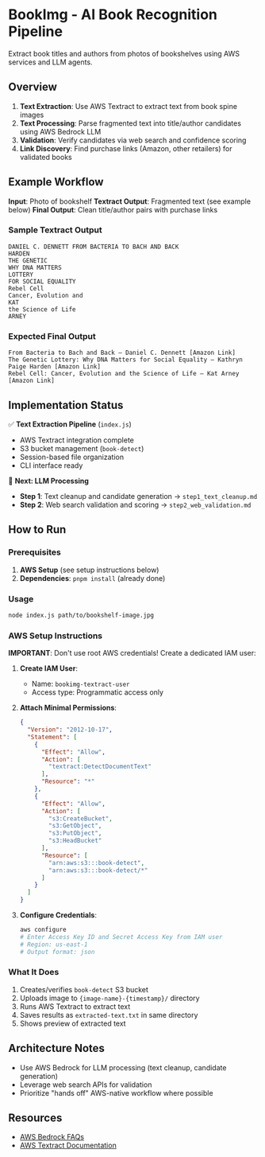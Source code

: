 # BookImg - AI Book Recognition Pipeline

Extract book titles and authors from photos of bookshelves using AWS services and LLM agents.

## Overview
1. **Text Extraction**: Use AWS Textract to extract text from book spine images
2. **Text Processing**: Parse fragmented text into title/author candidates using AWS Bedrock LLM
3. **Validation**: Verify candidates via web search and confidence scoring
4. **Link Discovery**: Find purchase links (Amazon, other retailers) for validated books

## Example Workflow
**Input**: Photo of bookshelf
**Textract Output**: Fragmented text (see example below)
**Final Output**: Clean title/author pairs with purchase links

### Sample Textract Output
```
DANIEL C. DENNETT FROM BACTERIA TO BACH AND BACK
HARDEN
THE GENETIC
WHY DNA MATTERS
LOTTERY
FOR SOCIAL EQUALITY
Rebel Cell
Cancer, Evolution and
KAT
the Science of Life
ARNEY
```

### Expected Final Output
```
From Bacteria to Bach and Back — Daniel C. Dennett [Amazon Link]
The Genetic Lottery: Why DNA Matters for Social Equality — Kathryn Paige Harden [Amazon Link]
Rebel Cell: Cancer, Evolution and the Science of Life — Kat Arney [Amazon Link]
```

## Implementation Status

✅ **Text Extraction Pipeline** (`index.js`)
- AWS Textract integration complete
- S3 bucket management (`book-detect`)
- Session-based file organization
- CLI interface ready

🔄 **Next: LLM Processing**
- **Step 1**: Text cleanup and candidate generation → `step1_text_cleanup.md`  
- **Step 2**: Web search validation and scoring → `step2_web_validation.md`

## How to Run

### Prerequisites
1. **AWS Setup** (see setup instructions below)
2. **Dependencies**: `pnpm install` (already done)

### Usage
```bash
node index.js path/to/bookshelf-image.jpg
```

### AWS Setup Instructions

**IMPORTANT**: Don't use root AWS credentials! Create a dedicated IAM user:

1. **Create IAM User**:
   - Name: `bookimg-textract-user`
   - Access type: Programmatic access only

2. **Attach Minimal Permissions**:
   ```json
   {
     "Version": "2012-10-17",
     "Statement": [
       {
         "Effect": "Allow",
         "Action": [
           "textract:DetectDocumentText"
         ],
         "Resource": "*"
       },
       {
         "Effect": "Allow",
         "Action": [
           "s3:CreateBucket",
           "s3:GetObject",
           "s3:PutObject",
           "s3:HeadBucket"
         ],
         "Resource": [
           "arn:aws:s3:::book-detect",
           "arn:aws:s3:::book-detect/*"
         ]
       }
     ]
   }
   ```

3. **Configure Credentials**:
   ```bash
   aws configure
   # Enter Access Key ID and Secret Access Key from IAM user
   # Region: us-east-1
   # Output format: json
   ```

### What It Does
1. Creates/verifies `book-detect` S3 bucket
2. Uploads image to `{image-name}-{timestamp}/` directory
3. Runs AWS Textract to extract text
4. Saves results as `extracted-text.txt` in same directory
5. Shows preview of extracted text

## Architecture Notes

- Use AWS Bedrock for LLM processing (text cleanup, candidate generation)
- Leverage web search APIs for validation
- Prioritize "hands off" AWS-native workflow where possible

## Resources

- [AWS Bedrock FAQs](https://aws.amazon.com/bedrock/faqs/)
- [AWS Textract Documentation](https://docs.aws.amazon.com/textract/latest/dg/what-is.html)
